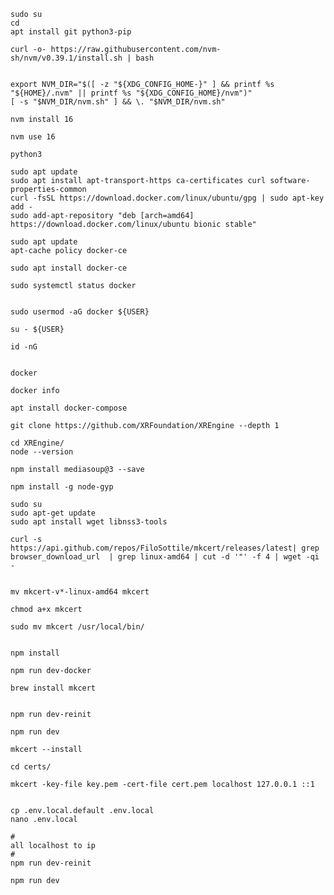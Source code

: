 	sudo su
	cd
	apt install git python3-pip

	curl -o- https://raw.githubusercontent.com/nvm-sh/nvm/v0.39.1/install.sh | bash


	export NVM_DIR="$([ -z "${XDG_CONFIG_HOME-}" ] && printf %s "${HOME}/.nvm" || printf %s "${XDG_CONFIG_HOME}/nvm")"
	[ -s "$NVM_DIR/nvm.sh" ] && \. "$NVM_DIR/nvm.sh" 

	nvm install 16

	nvm use 16

	python3

	sudo apt update
	sudo apt install apt-transport-https ca-certificates curl software-properties-common
	curl -fsSL https://download.docker.com/linux/ubuntu/gpg | sudo apt-key add -
	sudo add-apt-repository "deb [arch=amd64] https://download.docker.com/linux/ubuntu bionic stable"

	sudo apt update
	apt-cache policy docker-ce

	sudo apt install docker-ce

	sudo systemctl status docker


	sudo usermod -aG docker ${USER}

	su - ${USER}

	id -nG


	docker

	docker info

	apt install docker-compose

	git clone https://github.com/XRFoundation/XREngine --depth 1

	cd XREngine/
	node --version

	npm install mediasoup@3 --save

	npm install -g node-gyp

	sudo su
	sudo apt-get update
	sudo apt install wget libnss3-tools

	curl -s https://api.github.com/repos/FiloSottile/mkcert/releases/latest| grep browser_download_url  | grep linux-amd64 | cut -d '"' -f 4 | wget -qi -


	mv mkcert-v*-linux-amd64 mkcert

	chmod a+x mkcert

	sudo mv mkcert /usr/local/bin/


	npm install

	npm run dev-docker

	brew install mkcert


	npm run dev-reinit

	npm run dev

	mkcert --install

	cd certs/

	mkcert -key-file key.pem -cert-file cert.pem localhost 127.0.0.1 ::1


	cp .env.local.default .env.local
	nano .env.local

	#
	all localhost to ip
	#
	npm run dev-reinit

	npm run dev

